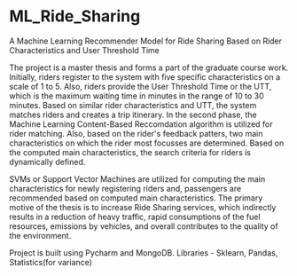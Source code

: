 # ML_Ride_Sharing
A Machine Learning Recommender Model for Ride Sharing Based on Rider Characteristics and User Threshold Time

The project is a master thesis and forms a part of the graduate course work. Initially, riders register to the system with five specific characteristics on a scale of 1 to 5. Also, riders provide the User Threshold Time or the UTT, which is the maximum waiting time in minutes in the range of 10 to 30 minutes. Based on similar rider characteristics and UTT, the system matches riders and creates a trip itinerary. In the second phase, the Machine Learning Content-Based Reccomdation algorithm is utilized for rider matching. Also, based on the rider's feedback patters, two main characteristics on which the rider most focusses are determined. Based on the computed main characteristics, the search criteria for riders is dynamically defined. 

SVMs or Support Vector Machines are utilized for computing the main characteristics for newly registering riders and, passengers are recommended based on computed main characteristics. The primary motive of the thesis is to increase Ride Sharing services, which indirectly results in a reduction of heavy traffic, rapid consumptions of the fuel resources, emissions by vehicles, and overall contributes to the quality of the environment.

Project is built using Pycharm and MongoDB.
Libraries - Sklearn, Pandas, Statistics(for variance)
